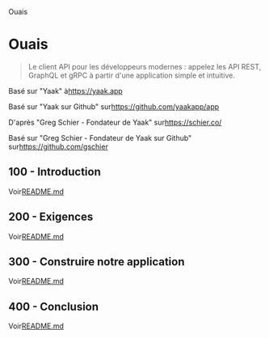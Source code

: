 Ouais

# Ouais

> Le client API pour les développeurs modernes : appelez les API REST, GraphQL et gRPC à partir d'une application simple et intuitive.

Basé sur "Yaak" à<https://yaak.app>

Basé sur "Yaak sur Github" sur<https://github.com/yaakapp/app>

D'après "Greg Schier - Fondateur de Yaak" sur<https://schier.co/>

Basé sur "Greg Schier - Fondateur de Yaak sur Github" sur<https://github.com/gschier>

## 100 - Introduction

Voir[README.md](./100/README.md)

## 200 - Exigences

Voir[README.md](./200/README.md)

## 300 - Construire notre application

Voir[README.md](./300/README.md)

## 400 - Conclusion

Voir[README.md](./400/README.md)
